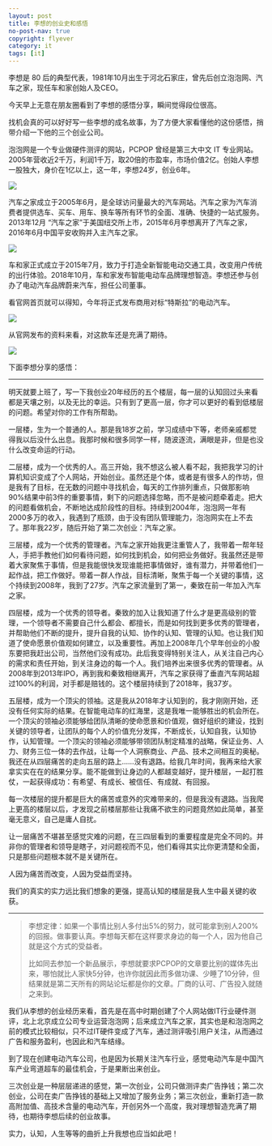 ```yaml
---
layout: post
title: 李想的创业史和感悟
no-post-nav: true
copyright: flyever
category: it
tags: [it]
---
```


李想是 80 后的典型代表，1981年10月出生于河北石家庄，曾先后创立泡泡网、汽车之家，现任车和家创始人及CEO。

今天早上无意在朋友圈看到了李想的感悟分享，瞬间觉得段位很高。

找机会真的可以好好写一些李想的成名故事，为了方便大家看懂他的这份感悟，捎带介绍一下他的三个创业公司。

泡泡网是一个专业做硬件测评的网站，PCPOP 曾经是第三大中文 IT 专业网站。2005年营收近2千万，利润1千万，取20倍的市盈率，市场价值2亿。创始人李想一股独大，身价在1亿以上，这一年，李想24岁，创业6年。

![](http://favorites.ren/assets/images/2019/life/PCPOP.png)

汽车之家成立于2005年6月，是全球访问量最大的汽车网站。汽车之家为汽车消费者提供选车、买车、用车、换车等所有环节的全面、准确、快捷的一站式服务。2013年12月 “汽车之家”于美国纽交所上市，2015年6月李想离开了汽车之家，2016年6月中国平安收购并入主汽车之家。

![](http://favorites.ren/assets/images/2019/life/qichezhijia.png)

车和家正式成立于2015年7月，致力于打造全新智能电动交通工具，改变用户传统的出行体验。2018年10月，车和家发布智能电动车品牌理想智造。李想还参与创办了电动汽车品牌蔚来汽车，担任公司董事。

看官网首页就可以得知，今年将正式发布商用对标“特斯拉”的电动汽车。

![](http://favorites.ren/assets/images/2019/life/one1.png)

从官网发布的资料来看，对这款车还是充满了期待。

![](http://favorites.ren/assets/images/2019/life/one2.png)

下面李想分享的感悟：

---

明天就要上班了，写一下我创业20年经历的五个楼层，每一层的认知回过头来看都是天壤之别，以及无比的幸运。只有到了更高一层，你才可以更好的看到低楼层的问题。希望对你的工作有所帮助。

一层楼，生为一个普通的人。那是我18岁之前，学习成绩中下等，老师亲戚都觉得我以后没什么出息。我那时候和很多同学一样，随波逐流，满眼是非，但是也没什么改变命运的行动。

二层楼，成为一个优秀的人。高三开始，我不想这么被人看不起，我把我学习的计算机知识变成了个人网站，开始创业。虽然还是个体，或者是有很多人的作坊，但是我有了目标，在无数的问题中寻找机会，每天的工作排列重点，只做那影响90%结果中前3件的重要事情，剩下的问题选择忽略，而不是被问题牵着走。把大的问题看做机会，不断地达成阶段性的目标。持续到2004年，泡泡网一年有2000多万的收入，我遇到了瓶颈，由于没有团队管理能力，泡泡网实在上不去了。那年我22岁，随后开始了第二次创业：汽车之家。

三层楼，成为一个优秀的管理者。汽车之家开始我更注重管人了，我带着一帮年轻人，手把手教他们如何看待问题，如何找到机会，如何把业务做好。我虽然还是带着大家聚焦于事情，但是我能很快发现谁能把事情做好，谁有潜力，并带着他们一起作战，把工作做好。带着一群人作战，目标清晰，聚焦于每一个关键的事情，这个持续到2008年，我到了27岁。汽车之家流量到了第一，秦致在前一年加入汽车之家。

四层楼，成为一个优秀的领导者。秦致的加入让我知道了什么才是更高级别的管理，一个领导者不需要自己什么都会、都擅长，而是如何找到更多优秀的管理者，并帮助他们不断的提升，提升自我的认知、协作的认知、管理的认知。也让我们知道了使命愿景价值观如何建立，以及重要性。再加上2008年几个早年创业的小股东要把我赶出公司，当然他们没有成功。此后我变得特别关注人，从关注自己内心的需求和责任开始，到关注身边的每一个人。我们培养出来很多优秀的管理者。从2008年到2013年IPO，再到我和秦致相继离开，汽车之家获得了垂直汽车网站超过100%的利润，对手都是赔钱的。这个楼层持续到了2018年，我37岁。

五层楼，成为一个顶尖的领袖。这是我从2018年才认知到的，我才刚刚开始，还没有任何实际的结果。在智能电动车的红海里，这是我唯一能够胜出的机会所在。一个顶尖的领袖必须能够给团队清晰的使命愿景和价值观，做好组织的建设，找到关键的领导者，让团队的每个人的价值充分发挥，不断成长，认知自我，认知协作，认知管理。一个顶尖的领袖必须能够带领团队制定精准的战略，保证业务、人力、财务三位一体的去作战，让每一个人洞察商业、产品、技术之间相互的奥秘。我还在从四层痛苦的走向五层的路上……没有退路。给我几年时间，我再来给大家拿实实在在的结果分享。能不能做到让身边的人都越变越好，提升楼层，一起打胜仗，一起获得成功：有希望、有成长、被信任、有成就、有回报。

每一次楼层的提升都是巨大的痛苦或意外的灾难带来的，但是我没有退路。当我爬上更高的楼层以后，才发现之前楼层那些让我痛不欲生的问题竟然如此简单，甚至毫无意义，自己是庸人自扰。

让一层痛苦不堪甚至感觉灾难的问题，在三四层看到的重要程度是完全不同的。并非你的管理者和领导是瞎子，对问题视而不见，他们看得其实比你更清楚和全面，只是那些问题根本就不是关键所在。

人因为痛苦而改变，人因为受益而坚持。

我们的真实的实力远比我们想象的更强，提高认知的楼层是我人生中最关键的收获。

---

> 李想定律：如果一个事情比别人多付出5%的努力，就可能拿到别人200%的回报。做事要认真。李想每天都在这样要求身边的每一个人，因为他自己就是这个方式的受益者。
>
>比如同去参加一个新品展示，李想就要求PCPOP的文章要比别的媒体先出来，哪怕就比人家快5分钟，也许你就因此而多做功课、少睡了10分钟，但结果就是第二天所有的网站论坛都是你的文章。厂商的认可、广告投入就随之来到。

我们从李想的创业经历来看，首先是在高中时期创建了个人网站做IT行业硬件测评，北上北京成立公司专业运营泡泡网；后来成立汽车之家，其实也是和泡泡网之前的模式比较相似，只不过IT硬件变成了汽车，通过测评吸引用户关注，从而通过广告和服务盈利，也因此和汽车结缘。

到了现在创建电动汽车公司，也是因为长期关注汽车行业，感觉电动汽车是中国汽车产业弯道超车的最佳机会，于是果断出来创业。

三次创业是一种层层递进的感觉，第一次创业，公司只做测评卖广告挣钱；第二次创业，公司在卖广告挣钱的基础上又增加了服务业务；第三次创业，重新打造一款高附加值、高技术含量的电动汽车，开创另外一个高度，我对理想智造充满了期待，也期待李想后续的创业故事。

实力，认知，人生等等的曲折上升我想也应当如此吧！

